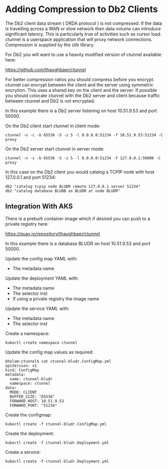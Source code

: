 # Adding Compression to Db2 Clients

The Db2 client data stream ( DRDA protocol ) is not compressed. If the data is travelling across a WAN or slow network then data volume can introduce significant latency. This is particularly true of activities such as cursor load. ctunnel is a userspace application that will proxy network connections. Compression is supplied by the zlib library.

For Db2 you will want to use a heavily modified version of ctunnel available here:

https://github.com/thaughbaer/ctunnel

For better compression ratios you should compress before you encrypt. ctunnel can encrypt between the client and the server using symmetric encrytion. This uses a shared key on the client and the server. If possible you should colocate ctunnel with the Db2 server and client because traffic between ctunnel and Db2 is not encrypted.

In this example there is a Db2 server listening on host 10.51.9.53 and port 50000.

On the Db2 client start ctunnel in client mode:

```
ctunnel -n -c -b 65536 -S -z 5 -l 0.0.0.0:51234 -f 10.51.9.53:51234 -C proxy
```

On the Db2 server start ctunnel in server mode:
```
ctunnel -n -s -b 65536 -S -z 5 -l 0.0.0.0:51234 -f 127.0.0.1:50000 -C proxy
```

In this case on the Db2 client you would catalog a TCPIP node with host 127.0.0.1 and port 51234:

```
db2 "catalog tcpip node BLUDR remote 127.0.0.1 server 51234"
db2 "catalog database BLUDB as BLUDR at node BLUDR"
```

## Integration With AKS

There is a prebuilt container image which if desired you can push to a private registry here:

https://quay.io/repository/thaughbaer/ctunnel

In this example there is a database BLUDR on host 10.51.9.53 and port 50000.

Update the config map YAML with:
- The metadata name

Update the deployment YAML with:
- The metadata name
- The selector inst
- If using a private registry the image name

Update the service YAML with:
- The metadata name
- The selector inst

Create a namespace:
```
kubectl create namespace ctunnel
```

Update the config map values as required: 

```
bholam:ctunnel$ cat ctunnel-bludr.ConfigMap.yml
apiVersion: v1
kind: ConfigMap
metadata:
  name: ctunnel-bludr
  namespace: ctunnel
data:
  MODE: CLIENT
  BUFFER_SIZE: "65536"
  FORWARD_HOST: 10.51.9.53
  FORWARD_PORT: "51234"
```

Create the configmap:
```
kubectl create -f ctunnel-bludr.ConfigMap.yml
```

Create the deployment:
```
kubectl create -f ctunnel-bludr.Deployment.yml
```

Create a service:
```
kubectl create -f ctunnel-bludr.Deployment.yml
